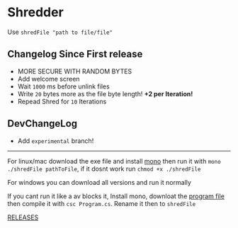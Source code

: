 # Shredder
Use `shredFile "path to file/file"`


## Changelog Since First release
- MORE SECURE WITH RANDOM BYTES
- Add welcome screen
- Wait `1000` ms before unlink files
- Write `20` bytes more as the file byte length! <strong>+2 per Iteration!</strong>
- Repead Shred for `10` Iterations

## DevChangeLog
- Add `experimental` branch!

---

For linux/mac download the exe file and install [mono](https://www.mono-project.com/download/stable/) then run it with `mono ./shredFile pathToFile`, if it dosnt work run `chmod +x ./shredFile`

For windows you can download all versions and run it normally

If you cant run it like a av blocks it, Install mono, downloat the [program file](https://raw.githubusercontent.com/Sharkbyteprojects/shredFile/master/shredFile/Program.cs) then compile it with `csc Program.cs`. Rename it then to `shredFile`

[RELEASES](https://github.com/Sharkbyteprojects/shredFile/releases/latest)
